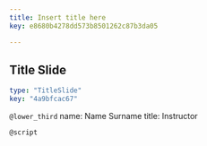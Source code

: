 ```yaml
---
title: Insert title here
key: e8680b4278dd573b8501262c87b3da05

---
```

## Title Slide

```yaml
type: "TitleSlide"
key: "4a9bfcac67"
```

`@lower_third`
name: Name Surname
title: Instructor


`@script`


